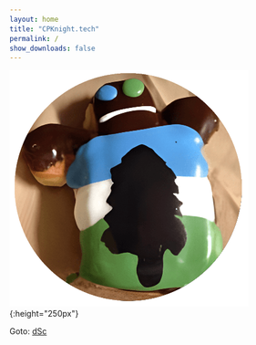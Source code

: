 ```yaml
---
layout: home
title: "CPKnight.tech"
permalink: /
show_downloads: false
---
```


![cpknight.tech logo](/logo-cpknight-website.png){:height="250px"}

Goto: [dSc](digital-satellite-clock/)
